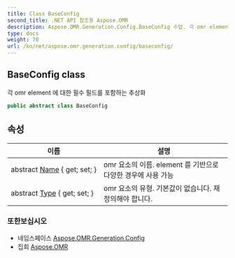 ```yaml
---
title: Class BaseConfig
second_title: .NET API 참조용 Aspose.OMR
description: Aspose.OMR.Generation.Config.BaseConfig 수업. 각 omr element 에 대한 필수 필드를 포함하는 추상화
type: docs
weight: 70
url: /ko/net/aspose.omr.generation.config/baseconfig/
---
```

## BaseConfig class

각 omr element 에 대한 필수 필드를 포함하는 추상화

```csharp
public abstract class BaseConfig
```

## 속성

| 이름 | 설명 |
| --- | --- |
| abstract [Name](../../aspose.omr.generation.config/baseconfig/name/) { get; set; } | omr 요소의 이름. element 를 기반으로 다양한 경우에 사용 가능 |
| abstract [Type](../../aspose.omr.generation.config/baseconfig/type/) { get; set; } | omr 요소의 유형. 기본값이 없습니다. 재정의해야 합니다. |

### 또한보십시오

* 네임스페이스 [Aspose.OMR.Generation.Config](../../aspose.omr.generation.config/)
* 집회 [Aspose.OMR](../../)


